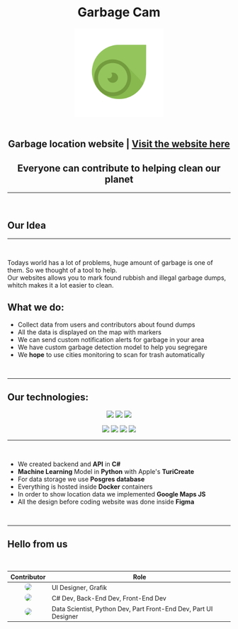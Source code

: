
<h1 align="center"><b>Garbage Cam</b></h1>

<center>
<img src="Design/images/GrbageCam.png" height="200px">
</center>



<br>

<center>
<h2><b>Garbage location website</b> | <b><a href="https://rubbishcam.herokuapp.com">Visit the website here</a></b></h2>
<h2><b>Everyone can contribute to helping clean our planet</b></h2>
</center>

---

<br>

## **Our Idea**

---

<br>

Todays world has a lot of problems, huge amount of garbage is one of them. So we thought of a tool to help.
<br>
Our websites allows you to mark found rubbish and illegal garbage dumps, whitch makes it a lot easier to clean.

## What we do:

 - Collect data from users and contributors about found dumps
 - All the data is displayed on the map with markers
 - We can send custom notification alerts for garbage in your area
 - We have custom garbage detection model to help you segregare 
 - We **hope** to use cities monitoring to scan for trash automatically

<br>

---

## Our technologies:

<center>

![](https://img.shields.io/badge/Language-C_Sharm-informational?style=flat&logo=csharp&logoColor=white&color=)
![](https://img.shields.io/badge/Language-Python-informational?style=flat&logo=python&logoColor=white&color=)
![](https://img.shields.io/badge/Language-JS-informational?style=flat&logo=JavaScript&logoColor=white&color=)

![](https://img.shields.io/badge/Tools-Docker-informational?style=flat&logo=docker&logoColor=white&color=2bbc8a)
![](https://img.shields.io/badge/Design-Figma-informational?style=flat&logo=Figma&logoColor=white&color=F24E1E)
![](https://img.shields.io/badge/DB-Postgres-informational?style=flat&logo=PostgreSQL&logoColor=white&color=4169E1)
![](https://img.shields.io/badge/Visualisation-Google_Maps-informational?style=flat&logo=googlemaps&logoColor=white&color=green)


</center>

---

<br>

- We created backend and **API** in **C#**
- **Machine Learning** Model in **Python** with Apple's **TuriCreate**
- For data storage we use **Posgres database**
- Everything is hosted inside **Docker** containers
- In order to show location data we implemented **Google Maps JS**
- All the design before coding website was done inside **Figma**

<br>

---

## Hello from us
<br>

| Contributor | Role |
| :---: | --- |
| <img src="https://avatars.githubusercontent.com/u/91752927?size=50" style="border-radius: 50%" height="50px"> | UI Designer, Grafik |
| <img src="https://avatars.githubusercontent.com/u/73723125?size=50" style="border-radius: 50%" height="50px"> | C# Dev, Back-End Dev, Front-End Dev |
| <img src="https://avatars.githubusercontent.com/u/50377268?size=50" style="border-radius: 50%"  height="50px"> | Data Scientist, Python Dev, Part Front-End Dev, Part UI Designer |


